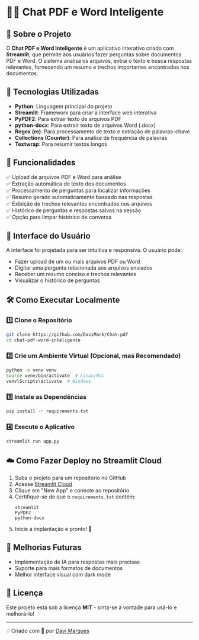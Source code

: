 # 📄🤖 Chat PDF e Word Inteligente

## 📌 Sobre o Projeto
O **Chat PDF e Word Inteligente** é um aplicativo interativo criado com **Streamlit**, que permite aos usuários fazer perguntas sobre documentos PDF e Word. O sistema analisa os arquivos, extrai o texto e busca respostas relevantes, fornecendo um resumo e trechos importantes encontrados nos documentos.

## 🚀 Tecnologias Utilizadas
- **Python**: Linguagem principal do projeto
- **Streamlit**: Framework para criar a interface web interativa
- **PyPDF2**: Para extrair texto de arquivos PDF
- **python-docx**: Para extrair texto de arquivos Word (.docx)
- **Regex (re)**: Para processamento de texto e extração de palavras-chave
- **Collections (Counter)**: Para análise de frequência de palavras
- **Textwrap**: Para resumir textos longos

## 📂 Funcionalidades
✅ Upload de arquivos PDF e Word para análise  
✅ Extração automática de texto dos documentos  
✅ Processamento de perguntas para localizar informações  
✅ Resumo gerado automaticamente baseado nas respostas  
✅ Exibição de trechos relevantes encontrados nos arquivos  
✅ Histórico de perguntas e respostas salvos na sessão  
✅ Opção para limpar histórico de conversa  

## 🎨 Interface do Usuário
A interface foi projetada para ser intuitiva e responsiva. O usuário pode:
- Fazer upload de um ou mais arquivos PDF ou Word
- Digitar uma pergunta relacionada aos arquivos enviados
- Receber um resumo conciso e trechos relevantes
- Visualizar o histórico de perguntas

## 🛠️ Como Executar Localmente
### 1️⃣ Clone o Repositório
```bash
git clone https://github.com/DaviMark/Chat-pdf
cd chat-pdf-word-inteligente
```

### 2️⃣ Crie um Ambiente Virtual (Opcional, mas Recomendado)
```bash
python -m venv venv
source venv/bin/activate  # Linux/Mac
venv\Scripts\activate  # Windows
```

### 3️⃣ Instale as Dependências
```bash
pip install -r requirements.txt
```

### 4️⃣ Execute o Aplicativo
```bash
streamlit run app.py
```

## ☁️ Como Fazer Deploy no Streamlit Cloud
1. Suba o projeto para um repositório no GitHub
2. Acesse [Streamlit Cloud](https://share.streamlit.io/)
3. Clique em "New App" e conecte ao repositório
4. Certifique-se de que o `requirements.txt` contém:
   ```
   streamlit
   PyPDF2
   python-docx
   ```
5. Inicie a implantação e pronto! 🚀

## 📌 Melhorias Futuras
- Implementação de IA para respostas mais precisas
- Suporte para mais formatos de documentos
- Melhor interface visual com dark mode

## 📄 Licença
Este projeto está sob a licença **MIT** - sinta-se à vontade para usá-lo e melhorá-lo!

---

💡 Criado com 💙 por [Davi Marques](https://github.com/DaviMark)

